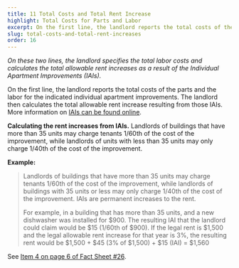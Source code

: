 ```yaml
---
title: 11 Total Costs and Total Rent Increase
highlight: Total Costs for Parts and Labor
excerpt: On the first line, the landlord reports the total costs of the parts and the labor for the indicated individual
slug: total-costs-and-total-rent-increases
order: 16
---
```


_On these two lines, the landlord specifies the total labor costs and calculates the total allowable rent increases as a result of the Individual Apartment Improvements (IAIs)._

On the first line, the landlord reports the total costs of the parts and the labor for the indicated individual apartment improvements. The landlord then calculates the total allowable rent increase resulting from those IAIs. More information on  [IAIs can be found online](https://hcr.ny.gov/system/files/documents/2018/09/orao20161.pdf).

**Calculating the rent increases from IAIs.** Landlords of buildings that have more than 35 units may charge tenants 1/60th of the cost of the improvement, while landlords of units with less than 35 units may only charge 1/40th of the cost of the improvement.

**Example:**
<blockquote style="border-left-style: solid; padding-left: 10px;"> Landlords of buildings that have more than 35 units may charge tenants 1/60th of the cost of the improvement, while landlords of buildings with 35 units or less may only charge 1/40th of the cost of the improvement. IAIs are permanent increases to the rent.

For example, in a building that has more than 35 units, and a new dishwasher was installed for $900. The resulting IAI that the landlord could claim would be $15 (1/60th of $900). If the legal rent is $1,500 and the legal allowable rent increase for that year is 3%, the resulting rent would be $1,500 + $45 (3% of $1,500) + $15 (IAI) = $1,560
</blockquote>


See [Item 4 on page 6 of Fact Sheet #26](https://hcr.ny.gov/system/files/documents/2018/09/orafac26.pdf).
